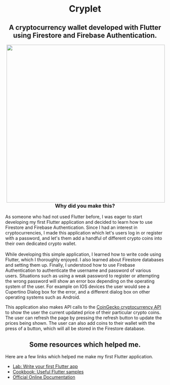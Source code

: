 # <h1 align="center">Cryplet</h1>
<h2 align="center">A cryptocurrency wallet developed with Flutter using Firestore and Firebase Authentication.</h2>
<img src="demo/cryplet-demo.gif" width="500" height="500" align="right"/>
<h3 align="center">Why did you make this?</h3>
<p>As someone who had not used Flutter before, I was eager to start developing my first Flutter application and decided to learn how to use Firestore and Firebase Authentication. Since I had an interest in cryptocurrencies, I made this application which let's users log in or register with a password, and let's them add a handful of different crypto coins into their own dedicated crypto wallet. <br><br>
While developing this simple application, I learned how to write code using Flutter, which I thoroughly enjoyed. I also learned about Firestore databases and setting them up. Finally, I understood how to use Firebase Authentication to authenticate the username and password of various users. Situations such as using a weak password to register or attempting the wrong password will show an error box depending on the operating system of the user. For example on IOS devices the user would see a Cupertino Dialog box for the error, and a different dialog box on other operating systems such as Android.</p>
<p>This application also makes API calls to the <a href="https://www.coingecko.com/en/api#explore-api">CoinGecko cryptocurrency API</a> to show the user the current updated price of their particular crypto coins. The user can refresh the page by pressing the refresh button to update the prices being shown. The user can also add coins to their wallet with the press of a button, which will all be stored in the Firestore database.</p>

<h2 align="center">Some resources which helped me.</h2>

Here are a few links which helped me make my first Flutter application.
- [Lab: Write your first Flutter app](https://flutter.dev/docs/get-started/codelab)
- [Cookbook: Useful Flutter samples](https://flutter.dev/docs/cookbook)
- [Official Online Documentation](https://flutter.dev/docs)
